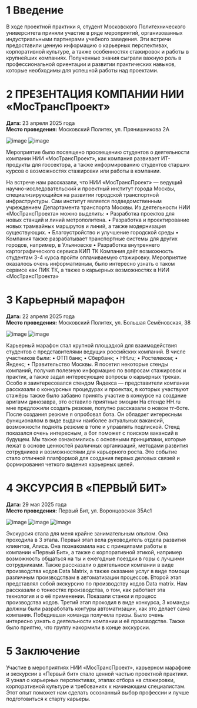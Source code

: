 # 1 Введение

В ходе проектной практики я, студент Московского Политехнического университета приняли участие в ряде мероприятий, организованных индустриальными партнерами учебного заведения. Эти встречи предоставили ценную информацию о карьерных перспективах, корпоративной культуре, а также особенностях стажировок и работы в крупнейших компаниях. Полученные знания сыграли важную роль в профессиональной ориентации и развитии практических навыков, которые необходимы для успешной работы над проектами.

# 2 ПРЕЗЕНТАЦИЯ КОМПАНИИ НИИ «МосТрансПроект»

**Дата:** 23 апреля 2025 года  
**Место проведения:** Московский Политех, ул. Прянишникова 2А

![image](https://github.com/Yakyg/images/blob/main/trans2.jpg)
![image](https://github.com/Yakyg/images/blob/main/trans1.jpg)


Мероприятие было посвящено просвещению студентов о деятельности компании НИИ «МосТрансПроект», как компания развивает ИТ-продукты для госсектора, а также информированию студентов старших курсов о возможностях стажировки или работы в компании. 

На встрече нам рассказали, что НИИ «МосТрансПроект» — ведущий научно-исследовательский и проектный институт города Москвы, специализирующийся на развитии городской транспортной инфраструктуры. Сам институт является подведомственным учреждением Департамента транспорта Москвы.
Из деятельности НИИ «МосТрансПроекта» можно выделить:
•	Разработка проектов для новых станций и линий метрополитена.
•	Разработка и проектирование новых трамвайных маршрутов и линий, а также модернизация существующих.
•	Благоустройство и улучшение городской среды
•	Компания также разрабатывает транспортные системы для других городов, например, в Ульяновске
•	Разработка внутреннего картографического сервиса КИП ТК
Компания даёт возможность студентам 3-4 курса пройти оплачиваемую стажировку.
Мероприятие оказалось очень информативным, было интересно узнать о таком сервисе как ПИК ТК, а также о карьерных возможностях в НИИ «МосТрансПроекта»


# 3 Карьерный марафон

**Дата:** 22 апреля 2025 года  
**Место проведения:** Московский Политех, ул. Большая Семёновская, 38

![image](https://github.com/Yakyg/images/blob/main/mar6.jpg)
![image](https://github.com/Yakyg/images/blob/main/mar5.jpg)

Карьерный марафон стал крупной площадкой для взаимодействия студентов с представителями ведущих российских компаний. 
В числе участников были:
•	ОТП банк;
•	Сбербанк;
•	HH.ru;
•	Ростелеком;
•	Яндекс;
•	Правительство Москвы.
Я посетил некоторые стенды компаний, получил полезную информацию по вопросам стажировок и практик, а также задал интересующие вопросы о карьерных треках. Особо я заинтересовался стендом Яндекса — представители компании рассказали о конкурсных процедурах и проектах, в которых участвуют стажёры также было забавно принять участие в конкурсе на создание аригами динозавра, это оставило приятные эмоции
На стенде HH.ru мне предложили создать резюме, попутно рассказали о новом тг-боте. После создания резюме я опробовал бота. Он обладает интересным функционалом в виде выдачи наиболее актуальных вакансий, возможности поднять резюме в топе и управлять подпиской. Стенд показался очень интересным, а бот поможет с поиском вакансий в будущем.
Мы также ознакомились с основными принципами, которые лежат в основе ценностей различных организаций, методами развития сотрудников и возможностями для карьерного роста. Это событие стало отличной платформой для создания первых деловых связей и формирования четкого видения карьерных целей.


# 4 ЭКСУРСИЯ В «ПЕРВЫЙ БИТ»

**Дата:** 29 мая 2025 года  
**Место проведения:** Первый Бит, ул. Воронцовская 35Ас1

![image](https://github.com/Yakyg/images/blob/main/photo_2025-05-29_18-45-20%20(2).jpg)
![image](https://github.com/Yakyg/images/blob/main/photo_2025-05-29_18-45-19.jpg)
![image](https://github.com/Yakyg/images/blob/main/photo_2025-05-29_18-45-19%20(2).jpg)

Экскурсия стала для меня крайне занимательным опытом. Она проходила в 3 этапа. Первый этап вела руководитель отдела развития клиентов, Алиса. Она познакомила нас с принципами работы в компании «Первый Бит», а также с корпоративной этикой, например возможность общаться на ты и ежегодные поездки в горы с лучшими сотрудниками. Также рассказали о деятельноси компании в виде производства кодов Data Matrix, а также оказание услуг в виде помощи различным производствам в автоматизации процессов. 
Второй этап представлял собой экскурсию по производству кодов Data matrix. Нам рассказали о тонкостях производства, о том, как работает эта технология и о её применении. Показали станки и процесс производства кодов.
Третий этап проходил в виде конкурса, 3 команды должны были разработать контуры автоматизации, как это делает сама компания. Победившая команда получила призы. 
Было очень интересно узнать о деятельности компании и её производстве. Также было приятно, что группу накормили в конце экскурсии.


# 5 Заключение

Участие в мероприятиях НИИ «МосТрансПроект», карьерном марафоне и экскурсии в «Первый бит» стало ценной частью проектной практики. Я узнал о карьерных перспективах, этапах отбора на стажировки, корпоративной культуре и требованиях к начинающим специалистам. Этот опыт поможет нам сделать осознанный выбор профессии и лучше подготовиться к старту карьеры.